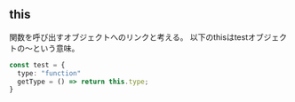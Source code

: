 ## this
関数を呼び出すオブジェクトへのリンクと考える。
以下のthisはtestオブジェクトの～という意味。
```ts
const test = {
  type: "function"
  getType = () => return this.type;
}
```